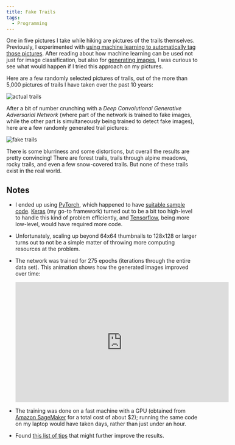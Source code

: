 ```yaml
---
title: Fake Trails
tags:
  - Programming
---
```


One in five pictures I take while hiking are pictures of the trails themselves. Previously, I experimented with [using machine learning to automatically tag those pictures](https://github.com/ejain/n-of-1-ml/blob/master/transfer_learning.ipynb). After reading about how machine learning can be used not just for image classification, but also for [generating images](https://arxiv.org/abs/1511.06434), I was curious to see what would happen if I tried this approach on my pictures.

Here are a few randomly selected pictures of trails, out of the more than 5,000 pictures of trails I have taken over the past 10 years:

![actual trails](real_samples.png)

After a bit of number crunching with a _Deep Convolutional Generative Adversarial Network_ (where part of the network is trained to fake images, while the other part is simultaneously being trained to detect fake images), here are a few randomly generated trail pictures: 

![fake trails](fake_samples_epoch_275.png)

There is some blurriness and some distortions, but overall the results are pretty convincing! There are forest trails, trails through alpine meadows, rocky trails, and even a few snow-covered trails. But none of these trails exist in the real world.


Notes
-----

- I ended up using [PyTorch](https://pytorch.org/), which happened to have [suitable sample code](https://github.com/pytorch/examples/tree/master/dcgan). [Keras](https://keras.io/) (my go-to framework) turned out to be a bit too high-level to handle this kind of problem efficiently, and [Tensorflow](https://www.tensorflow.org/), being more low-level, would have required more code.

- Unfortunately, scaling up beyond 64x64 thumbnails to 128x128 or larger turns out to not be a simple matter of throwing more computing resources at the problem.

- The network was trained for 275 epochs (iterations through the entire data set). This animation shows how the generated images improved over time: 
  <iframe width="560" height="315" src="https://www.youtube.com/embed/EtQbLnecW0g" frameborder="0" allow="autoplay; encrypted-media" allowfullscreen></iframe>

- The training was done on a fast machine with a GPU (obtained from [Amazon SageMaker](https://aws.amazon.com/sagemaker/) for a total cost of about $2); running the same code on my laptop would have taken days, rather than just under an hour.

- Found [this list of tips](https://github.com/soumith/ganhacks) that might further improve the results.

